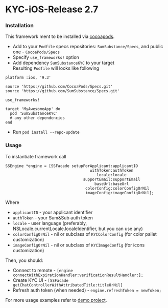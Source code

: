 # KYC-iOS-Release 2.7

### Installation
This framework ment to be installed via [cocoapods](https://cocoapods.org/).

* Add to your `Podfile` specs repositories: `SumSubstance/Specs`, and public one - `CocoaPods/Specs`
* Specify `use_frameworks!` option
* Add dependency `SumSubstanceKYC` to your target   
Resulting `Podfile` will looks like following 
```
platform :ios, '9.3'

source 'https://github.com/CocoaPods/Specs.git'
source 'https://github.com/SumSubstance/Specs.git'

use_frameworks!

target 'MyAwesomeApp' do
  pod 'SumSubstanceKYC'
  # any other dependencies
end
```
* Run `pod install --repo-update`

### Usage 
To instantiate framework call 
```objc
SSEngine *engine = [SSFacade setupForApplicant:applicantID
                                     withToken:authToken
                                        locale:locale
                                  supportEmail:supportEmail
                                       baseUrl:baseUrl
                                   colorConfig:colorConfigOrNil
                                   imageConfig:imageConfigOrNil];
``` 
Where 
* `applicantID` - your applicant identifier
* `authToken` - your Sum&Sub auth token
* `locale`  -  user language (preferably, NSLocale.currentLocale.localeIdentifier, but you can use any)
* `colorConfigOrNil` - nil or subclass of `KYCColorConfig` (for color pallet customization)
* `imageConfigOrNil` - nil or subclass of `KYCImageConfig` (for icons customization)

Then, you should:
* Connect to remote - `[engine connectWithExpirationHandler:verificationResultHandler:]; `
* Create KYC UI - `[SSFacade getChatControllerWithAttributedTitle:titleOrNil]` 
* Refresh auth token (when needed) - `engine.refreshToken = newToken;`

For more usage examples refer to [demo project](https://github.com/SumSubstance/KYC-iOS-Demo).
